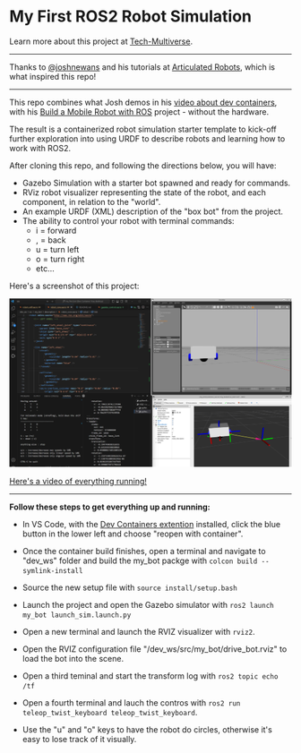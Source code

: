 # My First ROS2 Robot Simulation

Learn more about this project at <a href="https://tech-multiverse.com/projects/learning-how-to-simulate-robots-with-ros2/" target="_blank">Tech-Multiverse</a>.

<hr />

Thanks to <a href="https://github.com/joshnewans" target="_blank">@joshnewans</a> and his tutorials at <a href="https://articulatedrobotics.xyz/">Articulated Robots</a>, which is what inspired this repo!

<hr />

This repo combines what Josh demos in his <a href="https://youtu.be/dihfA7Ol6Mw?si=zgaU7BsfSOhUVXmX">video about dev containers</a>, with his <a href="https://articulatedrobotics.xyz/tutorials/mobile-robot/project-overview" target="_blank">Build a Mobile Robot with ROS</a> project - without the hardware. 


The result is a containerized robot simulation starter template to kick-off further exploration into using URDF to describe robots and learning how to work with ROS2.

After cloning this repo, and following the directions below, you will have:
- Gazebo Simulation with a starter bot spawned and ready for commands.
- RViz robot visualizer representing the state of the robot, and each component, in relation to the "world".
- An example URDF (XML) description of the "box bot" from the project.
- The ability to control your robot with terminal commands:
  - i = forward
  - , = back
  - u = turn left
  - o = turn right
  - etc...


 Here's a screenshot of this project:

<img src="/images/ros2_robot_sim_static.png" width="720">

<a href="https://youtu.be/V5jJtAAGXfY?si=Gs6j7zukuCje9ydt" target="_blank">Here's a video of everything running!</a>
<hr />

**Follow these steps to get everything up and running:**

- In VS Code, with the <a href="https://marketplace.visualstudio.com/items?itemName=ms-vscode-remote.remote-containers" target="_blank"> Dev Containers extention</a> installed, click the blue button in the lower left and choose "reopen with container". 

- Once the container build finishes, open a terminal and navigate to "dev_ws" folder and build the my_bot packge with `colcon build --symlink-install`

- Source the new setup file with `source install/setup.bash`

- Launch the project and open the Gazebo simulator with `ros2 launch my_bot launch_sim.launch.py`

- Open a new terminal and launch the RVIZ visualizer with `rviz2`.

- Open the RVIZ configuration file "/dev_ws/src/my_bot/drive_bot.rviz" to load the bot into the scene.
  
- Open a third teminal and start the transform log with `ros2 topic echo /tf`

- Open a fourth terminal and lauch the contros with `ros2 run teleop_twist_keyboard teleop_twist_keyboard`.

- Use the "u" and "o" keys to have the robot do circles, otherwise it's easy to lose track of it visually.
